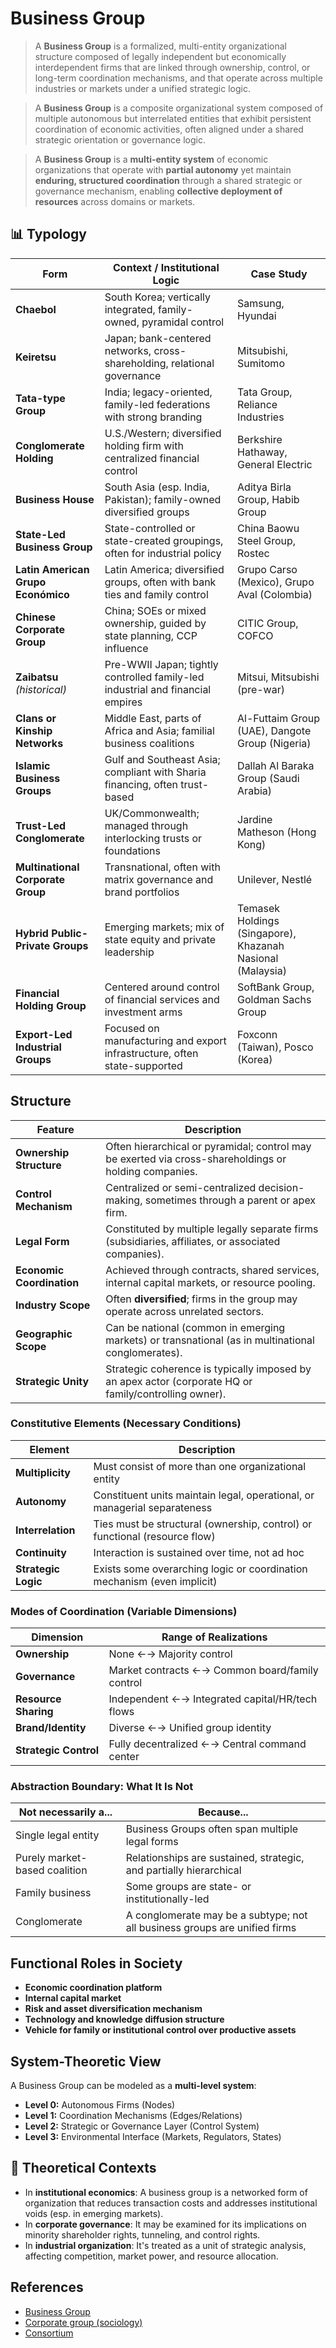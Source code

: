 # Business Group

> A **Business Group** is a formalized, multi-entity organizational structure composed of legally independent but economically interdependent firms that are linked through ownership, control, or long-term coordination mechanisms, and that operate across multiple industries or markets under a unified strategic logic.

> A **Business Group** is a composite organizational system composed of multiple autonomous but interrelated entities that exhibit persistent coordination of economic activities, often aligned under a shared strategic orientation or governance logic.

> A **Business Group** is a **multi-entity system** of economic organizations that operate with **partial autonomy** yet maintain **enduring, structured coordination** through a shared strategic or governance mechanism, enabling **collective deployment of resources** across domains or markets.

## 📊 Typology

| **Form**                           | **Context / Institutional Logic**                                              | **Case Study**                                   |
| ---------------------------------- | ------------------------------------------------------------------------------ | ---------------------------------------------------------- |
| **Chaebol**                        | South Korea; vertically integrated, family-owned, pyramidal control            | Samsung, Hyundai                                           |
| **Keiretsu**                       | Japan; bank-centered networks, cross-shareholding, relational governance       | Mitsubishi, Sumitomo                                       |
| **Tata-type Group**                | India; legacy-oriented, family-led federations with strong branding            | Tata Group, Reliance Industries                            |
| **Conglomerate Holding**           | U.S./Western; diversified holding firm with centralized financial control      | Berkshire Hathaway, General Electric                       |
| **Business House**                 | South Asia (esp. India, Pakistan); family-owned diversified groups             | Aditya Birla Group, Habib Group                            |
| **State-Led Business Group**       | State-controlled or state-created groupings, often for industrial policy       | China Baowu Steel Group, Rostec                            |
| **Latin American Grupo Económico** | Latin America; diversified groups, often with bank ties and family control     | Grupo Carso (Mexico), Grupo Aval (Colombia)                |
| **Chinese Corporate Group**        | China; SOEs or mixed ownership, guided by state planning, CCP influence        | CITIC Group, COFCO                                         |
| **Zaibatsu** *(historical)*        | Pre-WWII Japan; tightly controlled family-led industrial and financial empires | Mitsui, Mitsubishi (pre-war)                               |
| **Clans or Kinship Networks**      | Middle East, parts of Africa and Asia; familial business coalitions            | Al-Futtaim Group (UAE), Dangote Group (Nigeria)            |
| **Islamic Business Groups**        | Gulf and Southeast Asia; compliant with Sharia financing, often trust-based    | Dallah Al Baraka Group (Saudi Arabia)                      |
| **Trust-Led Conglomerate**         | UK/Commonwealth; managed through interlocking trusts or foundations            | Jardine Matheson (Hong Kong)                               |
| **Multinational Corporate Group**  | Transnational, often with matrix governance and brand portfolios               | Unilever, Nestlé                                           |
| **Hybrid Public-Private Groups**   | Emerging markets; mix of state equity and private leadership                   | Temasek Holdings (Singapore), Khazanah Nasional (Malaysia) |
| **Financial Holding Group**        | Centered around control of financial services and investment arms              | SoftBank Group, Goldman Sachs Group                        |
| **Export-Led Industrial Groups**   | Focused on manufacturing and export infrastructure, often state-supported      | Foxconn (Taiwan), Posco (Korea)                            |

## Structure

| Feature                   | Description                                                                                           |
| ------------------------- | ----------------------------------------------------------------------------------------------------- |
| **Ownership Structure**   | Often hierarchical or pyramidal; control may be exerted via cross-shareholdings or holding companies. |
| **Control Mechanism**     | Centralized or semi-centralized decision-making, sometimes through a parent or apex firm.             |
| **Legal Form**            | Constituted by multiple legally separate firms (subsidiaries, affiliates, or associated companies).   |
| **Economic Coordination** | Achieved through contracts, shared services, internal capital markets, or resource pooling.           |
| **Industry Scope**        | Often **diversified**; firms in the group may operate across unrelated sectors.                       |
| **Geographic Scope**      | Can be national (common in emerging markets) or transnational (as in multinational conglomerates).    |
| **Strategic Unity**       | Strategic coherence is typically imposed by an apex actor (corporate HQ or family/controlling owner). |

### **Constitutive Elements (Necessary Conditions)**

| Element             | Description                                                                |
| ------------------- | -------------------------------------------------------------------------- |
| **Multiplicity**    | Must consist of more than one organizational entity                        |
| **Autonomy**        | Constituent units maintain legal, operational, or managerial separateness  |
| **Interrelation**   | Ties must be structural (ownership, control) or functional (resource flow) |
| **Continuity**      | Interaction is sustained over time, not ad hoc                             |
| **Strategic Logic** | Exists some overarching logic or coordination mechanism (even implicit)    |

### **Modes of Coordination (Variable Dimensions)**

| Dimension             | Range of Realizations                           |
| --------------------- | ----------------------------------------------- |
| **Ownership**         | None ←→ Majority control                        |
| **Governance**        | Market contracts ←→ Common board/family control |
| **Resource Sharing**  | Independent ←→ Integrated capital/HR/tech flows |
| **Brand/Identity**    | Diverse ←→ Unified group identity               |
| **Strategic Control** | Fully decentralized ←→ Central command center   |

### **Abstraction Boundary: What It Is Not**

| Not necessarily a...          | Because...                                                                 |
| ----------------------------- | -------------------------------------------------------------------------- |
| Single legal entity           | Business Groups often span multiple legal forms                            |
| Purely market-based coalition | Relationships are sustained, strategic, and partially hierarchical         |
| Family business               | Some groups are state- or institutionally-led                              |
| Conglomerate                  | A conglomerate may be a subtype; not all business groups are unified firms |

## **Functional Roles in Society**

* **Economic coordination platform**
* **Internal capital market**
* **Risk and asset diversification mechanism**
* **Technology and knowledge diffusion structure**
* **Vehicle for family or institutional control over productive assets**

## **System-Theoretic View**

A Business Group can be modeled as a **multi-level system**:

* **Level 0:** Autonomous Firms (Nodes)
* **Level 1:** Coordination Mechanisms (Edges/Relations)
* **Level 2:** Strategic or Governance Layer (Control System)
* **Level 3:** Environmental Interface (Markets, Regulators, States)

## 🧠 **Theoretical Contexts**

* In **institutional economics**: A business group is a networked form of organization that reduces transaction costs and addresses institutional voids (esp. in emerging markets).
* In **corporate governance**: It may be examined for its implications on minority shareholder rights, tunneling, and control rights.
* In **industrial organization**: It's treated as a unit of strategic analysis, affecting competition, market power, and resource allocation.

## References

- [Business Group](https://en.wikipedia.org/wiki/Corporate_group)
- [Corporate group (sociology)](https://en.wikipedia.org/wiki/Corporate_group_(sociology))
- [Consortium](https://en.wikipedia.org/wiki/Consortium)
